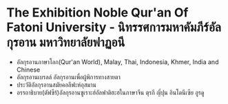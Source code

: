 # The Exhibition Noble Qur'an Of Fatoni University - นิทรรศการมหาคัมภีร์อัลกุรอาน มหาวิทยาลัยฟาฏอนี

+ อัลกุรอานภาษาโลก(Qur'an World), Malay, Thai, Indonesia, Khmer, India and Chinese
+ อัลกุรอานเบรลล์ อัลกุรอานเพื่อผู้พิการทางสายตา
+ ประวัติอัลกุรอานสมัยคอลีฟะห์อุสมาน
+ อรรถาธิบาย(ตัฟซีร์)อัลกุรอานซูเราะฮ์อัลฟาติฮะฮในภาษาจีน ตุรกี ญี่ปุน อินโดนีเซีย อูรดู
